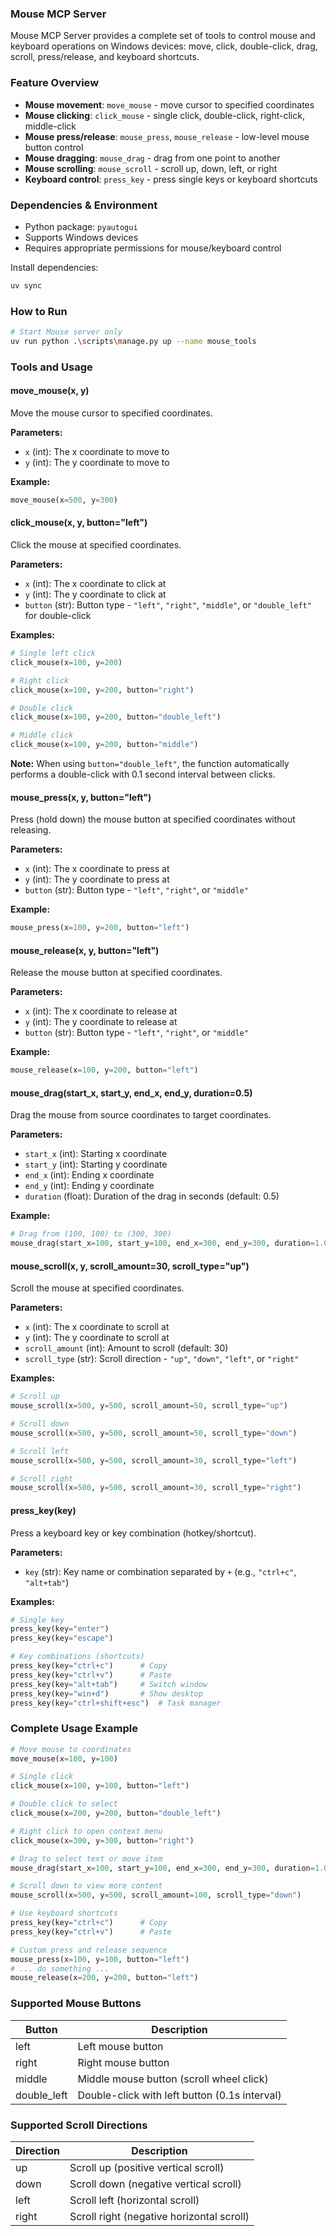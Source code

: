 ### Mouse MCP Server

Mouse MCP Server provides a complete set of tools to control mouse and keyboard operations on Windows devices: move, click, double-click, drag, scroll, press/release, and keyboard shortcuts.

### Feature Overview

- **Mouse movement**: `move_mouse` - move cursor to specified coordinates
- **Mouse clicking**: `click_mouse` - single click, double-click, right-click, middle-click
- **Mouse press/release**: `mouse_press`, `mouse_release` - low-level mouse button control
- **Mouse dragging**: `mouse_drag` - drag from one point to another
- **Mouse scrolling**: `mouse_scroll` - scroll up, down, left, or right
- **Keyboard control**: `press_key` - press single keys or keyboard shortcuts

### Dependencies & Environment

- Python package: `pyautogui`
- Supports Windows devices
- Requires appropriate permissions for mouse/keyboard control

Install dependencies:
```bash
uv sync
```

### How to Run

```bash
# Start Mouse server only
uv run python .\scripts\manage.py up --name mouse_tools
```

### Tools and Usage

#### move_mouse(x, y)
Move the mouse cursor to specified coordinates.

**Parameters:**
- `x` (int): The x coordinate to move to
- `y` (int): The y coordinate to move to

**Example:**
```python
move_mouse(x=500, y=300)
```

#### click_mouse(x, y, button="left")
Click the mouse at specified coordinates.

**Parameters:**
- `x` (int): The x coordinate to click at
- `y` (int): The y coordinate to click at
- `button` (str): Button type - `"left"`, `"right"`, `"middle"`, or `"double_left"` for double-click

**Examples:**
```python
# Single left click
click_mouse(x=100, y=200)

# Right click
click_mouse(x=100, y=200, button="right")

# Double click
click_mouse(x=100, y=200, button="double_left")

# Middle click
click_mouse(x=100, y=200, button="middle")
```

**Note:** When using `button="double_left"`, the function automatically performs a double-click with 0.1 second interval between clicks.

#### mouse_press(x, y, button="left")
Press (hold down) the mouse button at specified coordinates without releasing.

**Parameters:**
- `x` (int): The x coordinate to press at
- `y` (int): The y coordinate to press at
- `button` (str): Button type - `"left"`, `"right"`, or `"middle"`

**Example:**
```python
mouse_press(x=100, y=200, button="left")
```

#### mouse_release(x, y, button="left")
Release the mouse button at specified coordinates.

**Parameters:**
- `x` (int): The x coordinate to release at
- `y` (int): The y coordinate to release at
- `button` (str): Button type - `"left"`, `"right"`, or `"middle"`

**Example:**
```python
mouse_release(x=100, y=200, button="left")
```

#### mouse_drag(start_x, start_y, end_x, end_y, duration=0.5)
Drag the mouse from source coordinates to target coordinates.

**Parameters:**
- `start_x` (int): Starting x coordinate
- `start_y` (int): Starting y coordinate
- `end_x` (int): Ending x coordinate
- `end_y` (int): Ending y coordinate
- `duration` (float): Duration of the drag in seconds (default: 0.5)

**Example:**
```python
# Drag from (100, 100) to (300, 300)
mouse_drag(start_x=100, start_y=100, end_x=300, end_y=300, duration=1.0)
```

#### mouse_scroll(x, y, scroll_amount=30, scroll_type="up")
Scroll the mouse at specified coordinates.

**Parameters:**
- `x` (int): The x coordinate to scroll at
- `y` (int): The y coordinate to scroll at
- `scroll_amount` (int): Amount to scroll (default: 30)
- `scroll_type` (str): Scroll direction - `"up"`, `"down"`, `"left"`, or `"right"`

**Examples:**
```python
# Scroll up
mouse_scroll(x=500, y=500, scroll_amount=50, scroll_type="up")

# Scroll down
mouse_scroll(x=500, y=500, scroll_amount=50, scroll_type="down")

# Scroll left
mouse_scroll(x=500, y=500, scroll_amount=30, scroll_type="left")

# Scroll right
mouse_scroll(x=500, y=500, scroll_amount=30, scroll_type="right")
```

#### press_key(key)
Press a keyboard key or key combination (hotkey/shortcut).

**Parameters:**
- `key` (str): Key name or combination separated by `+` (e.g., `"ctrl+c"`, `"alt+tab"`)

**Examples:**
```python
# Single key
press_key(key="enter")
press_key(key="escape")

# Key combinations (shortcuts)
press_key(key="ctrl+c")      # Copy
press_key(key="ctrl+v")      # Paste
press_key(key="alt+tab")     # Switch window
press_key(key="win+d")       # Show desktop
press_key(key="ctrl+shift+esc")  # Task manager
```

### Complete Usage Example

```python
# Move mouse to coordinates
move_mouse(x=100, y=100)

# Single click
click_mouse(x=100, y=100, button="left")

# Double click to select
click_mouse(x=200, y=200, button="double_left")

# Right click to open context menu
click_mouse(x=300, y=300, button="right")

# Drag to select text or move item
mouse_drag(start_x=100, start_y=100, end_x=300, end_y=300, duration=1.0)

# Scroll down to view more content
mouse_scroll(x=500, y=500, scroll_amount=100, scroll_type="down")

# Use keyboard shortcuts
press_key(key="ctrl+c")      # Copy
press_key(key="ctrl+v")      # Paste

# Custom press and release sequence
mouse_press(x=100, y=100, button="left")
# ... do something ...
mouse_release(x=200, y=200, button="left")
```

### Supported Mouse Buttons

| Button | Description |
|--------|-------------|
| left | Left mouse button |
| right | Right mouse button |
| middle | Middle mouse button (scroll wheel click) |
| double_left | Double-click with left button (0.1s interval) |

### Supported Scroll Directions

| Direction | Description |
|-----------|-------------|
| up | Scroll up (positive vertical scroll) |
| down | Scroll down (negative vertical scroll) |
| left | Scroll left (horizontal scroll) |
| right | Scroll right (negative horizontal scroll) |

